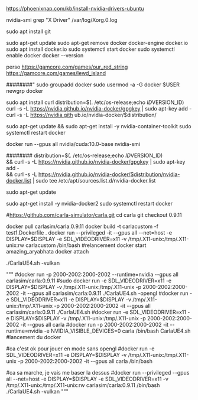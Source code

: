

https://phoenixnap.com/kb/install-nvidia-drivers-ubuntu

 nvidia-smi
 grep "X Driver" /var/log/Xorg.0.log
 
 sudo apt install git
 
 
 sudo apt-get update
sudo apt-get remove docker docker-engine docker.io
sudo apt install docker.io
sudo systemctl start docker
sudo systemctl enable docker
docker --version

 perso 
 https://gamcore.com/games/our_red_string
 https://gamcore.com/games/lewd_island
 
 ########"
 sudo groupadd docker
sudo usermod -a -G docker $USER
newgrp docker


sudo apt install curl
distribution=$(. /etc/os-release;echo $ID$VERSION_ID)
curl -s -L https://nvidia.github.io/nvidia-docker/gpgkey | sudo apt-key add -
curl -s -L https://nvidia.gith	ub.io/nvidia-docker/$distribution/


sudo apt-get update && sudo apt-get install -y nvidia-container-toolkit
sudo systemctl restart docker

docker run --gpus all nvidia/cuda:10.0-base nvidia-smi

########
distribution=$(. /etc/os-release;echo $ID$VERSION_ID) \
   && curl -s -L https://nvidia.github.io/nvidia-docker/gpgkey | sudo apt-key add - \
   && curl -s -L https://nvidia.github.io/nvidia-docker/$distribution/nvidia-docker.list | sudo tee /etc/apt/sources.list.d/nvidia-docker.list
   
sudo apt-get update

sudo apt-get install -y nvidia-docker2
sudo systemctl restart docker


#https://github.com/carla-simulator/carla.git
cd carla 
git checkout 0.9.11


docker pull carlasim/carla:0.9.11
docker build -t carlacustom -f test1.Dockerfile .
docker run --privileged -it --gpus all --net=host -e DISPLAY=$DISPLAY -e SDL_VIDEODRIVER=x11 -v /tmp/.X11-unix:/tmp/.X11-unix:rw carlacustom /bin/bash 
#relancement
docker start amazing_aryabhata
docker attach

./CarlaUE4.sh -vulkan


"""
#docker run -p 2000-2002:2000-2002 --runtime=nvidia --gpus all carlasim/carla:0.9.11
#sudo docker run   -e SDL_VIDEODRIVER=x11   -e DISPLAY=$DISPLAY  -v /tmp/.X11-unix:/tmp/.X11-unix   -p 2000-2002:2000-2002   -it   --gpus all   carlasim/carla:0.9.11 ./CarlaUE4.sh -opengl
#docker run   -e SDL_VIDEODRIVER=x11   -e DISPLAY=$DISPLAY  -v /tmp/.X11-unix:/tmp/.X11-unix   -p 2000-2002:2000-2002   -it   --gpus all   carlasim/carla:0.9.11 ./CarlaUE4.sh
#docker run   -e SDL_VIDEODRIVER=x11   -e DISPLAY=$DISPLAY  -v /tmp/.X11-unix:/tmp/.X11-unix   -p 2000-2002:2000-2002   -it   --gpus all   carla
#docker run -p 2000-2002:2000-2002 -it --runtime=nvidia -e NVIDIA_VISIBLE_DEVICES=0 carla /bin/bash CarlaUE4.sh
#lancement du docker 

#ca c'est ok pour jouer en mode sans opengl
#docker run   -e SDL_VIDEODRIVER=x11   -e DISPLAY=$DISPLAY  -v /tmp/.X11-unix:/tmp/.X11-unix   -p 2000-2002:2000-2002   -it   --gpus all carla /bin/bash

#ca sa marche, je vais me baser la dessus
#docker run --privileged --gpus all --net=host -e DISPLAY=$DISPLAY -e SDL_VIDEODRIVER=x11 -v /tmp/.X11-unix:/tmp/.X11-unix:rw carlasim/carla:0.9.11 /bin/bash ./CarlaUE4.sh -vulkan
"""


